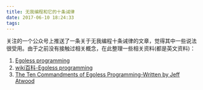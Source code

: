```yaml
---
title: 无我编程和它的十条诫律
date: 2017-06-10 18:24:33
tags:
---
```


关注的一个公众号上推送了一条关于无我编程十条诫律的文章，觉得其中一些说法很受用。由于之前没有接触过相关概念，在此整理一些相关资料(都是英文资料)：

1. [Egoless programming](http://wiki.c2.com/?EgolessProgramming)
2. [wiki百科-Egoless programming](https://en.wikipedia.org/wiki/Egoless_programming)
3. [The Ten Commandments of Egoless Programming-Written by Jeff Atwood](https://blog.codinghorror.com/the-ten-commandments-of-egoless-programming/)